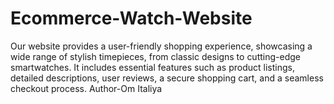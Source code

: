 # Ecommerce-Watch-Website
Our website provides a user-friendly shopping experience, showcasing a wide range of stylish timepieces, from classic designs to cutting-edge smartwatches. It includes essential features such as product listings, detailed descriptions, user reviews, a secure shopping cart, and a seamless checkout process.
Author-Om Italiya
